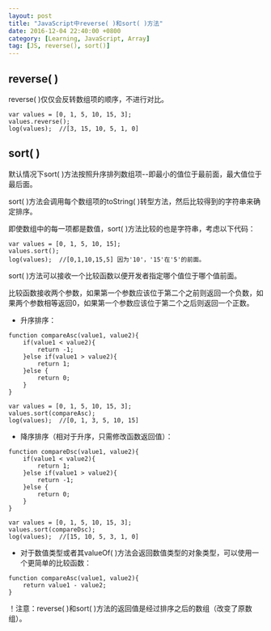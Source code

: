 ```yaml
---
layout: post
title: "JavaScript中reverse( )和sort( )方法"
date: 2016-12-04 22:40:00 +0800
category: [Learning, JavaScript, Array]
tag: [JS, reverse(), sort()]
---
```


## reverse( )

reverse( )仅仅会反转数组项的顺序，不进行对比。

```
var values = [0, 1, 5, 10, 15, 3];
values.reverse();
log(values);  //[3, 15, 10, 5, 1, 0]
```

## sort( )

默认情况下sort( )方法按照升序排列数组项--即最小的值位于最前面，最大值位于最后面。

sort( )方法会调用每个数组项的toString( )转型方法，然后比较得到的字符串来确定排序。

即使数组中的每一项都是数值，sort( )方法比较的也是字符串，考虑以下代码：

```
var values = [0, 1, 5, 10, 15];
values.sort();
log(values);  //[0,1,10,15,5] 因为'10'，'15'在'5'的前面。
```

sort( )方法可以接收一个比较函数以便开发者指定哪个值位于哪个值前面。

比较函数接收两个参数，如果第一个参数应该位于第二个之前则返回一个负数，如果两个参数相等返回0，如果第一个参数应该位于第二个之后则返回一个正数。

* 升序排序：

```
function compareAsc(value1, value2){
	if(value1 < value2){
		return -1;
	}else if(value1 > value2){
		return 1;
	}else {
		return 0;
	}
}

var values = [0, 1, 5, 10, 15, 3];
values.sort(compareAsc);
log(values);  //[0, 1, 3, 5, 10, 15] 
```

* 降序排序（相对于升序，只需修改函数返回值）：

```
function compareDsc(value1, value2){
	if(value1 < value2){
		return 1;
	}else if(value1 > value2){
		return -1;
	}else {
		return 0;
	}
}

var values = [0, 1, 5, 10, 15, 3];
values.sort(compareDsc);
log(values);  //[15, 10, 5, 3, 1, 0]
```

* 对于数值类型或者其valueOf( )方法会返回数值类型的对象类型，可以使用一个更简单的比较函数：

```
function compareAsc(value1, value2){
	return value1 - value2;
}
```

！注意：reverse( )和sort( )方法的返回值是经过排序之后的数组（改变了原数组）。